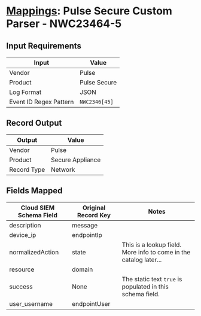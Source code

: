 # [Mappings](README.md): Pulse Secure Custom Parser - NWC23464-5

## Input Requirements

|Input|Value|
|-----|-----|
|Vendor|Pulse|
|Product|Pulse Secure|
|Log Format|JSON|
|Event ID Regex Pattern|`NWC2346[45]`|

## Record Output

|Output|Value|
|------|-----|
|Vendor|Pulse|
|Product|Secure Appliance|
|Record Type|Network|

## Fields Mapped

|Cloud SIEM Schema Field|Original Record Key|Notes|
|-----------------------|-------------------|-----|
|description|message||
|device_ip|endpointIp||
|normalizedAction|state|This is a lookup field. More info to come in the catalog later...|
|resource|domain||
|success|None|The static text `true` is populated in this schema field.|
|user_username|endpointUser||

